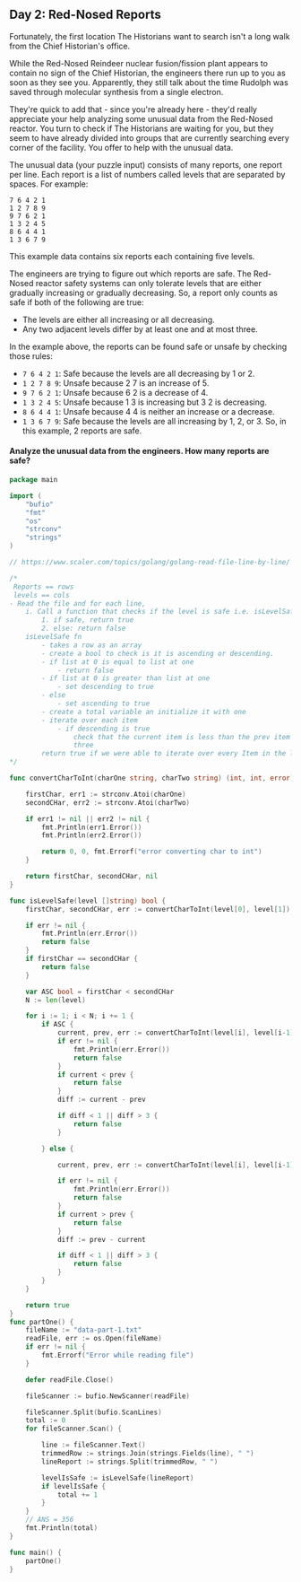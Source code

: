 Day 2: Red-Nosed Reports 
---
Fortunately, the first location The Historians want to search isn't a long walk from the Chief Historian's office.

While the Red-Nosed Reindeer nuclear fusion/fission plant appears to contain no sign of the Chief Historian, the engineers there run up to you as soon as they see you. Apparently, they still talk about the time Rudolph was saved through molecular synthesis from a single electron.

They're quick to add that - since you're already here - they'd really appreciate your help analyzing some unusual data from the Red-Nosed reactor. You turn to check if The Historians are waiting for you, but they seem to have already divided into groups that are currently searching every corner of the facility. You offer to help with the unusual data.

The unusual data (your puzzle input) consists of many reports, one report per line. Each report is a list of numbers called levels that are separated by spaces. For example:

```
7 6 4 2 1
1 2 7 8 9
9 7 6 2 1
1 3 2 4 5
8 6 4 4 1
1 3 6 7 9
```
This example data contains six reports each containing five levels.

The engineers are trying to figure out which reports are safe. The Red-Nosed reactor safety systems can only tolerate levels that are either gradually increasing or gradually decreasing. So, a report only counts as safe if both of the following are true:

- The levels are either all increasing or all decreasing.
- Any two adjacent levels differ by at least one and at most three.

In the example above, the reports can be found safe or unsafe by checking those rules:

- `7 6 4 2 1`: Safe because the levels are all decreasing by 1 or 2.
- `1 2 7 8 9`: Unsafe because 2 7 is an increase of 5.
- `9 7 6 2 1`: Unsafe because 6 2 is a decrease of 4.
- `1 3 2 4 5`: Unsafe because 1 3 is increasing but 3 2 is decreasing.
- `8 6 4 4 1`: Unsafe because 4 4 is neither an increase or a decrease.
- `1 3 6 7 9`: Safe because the levels are all increasing by 1, 2, or 3.
So, in this example, 2 reports are safe.

#### Analyze the unusual data from the engineers. How many reports are safe?

```go
package main

import (
	"bufio"
	"fmt"
	"os"
	"strconv"
	"strings"
)

// https://www.scaler.com/topics/golang/golang-read-file-line-by-line/

/*
 Reports == rows
 levels == cols
- Read the file and for each line,
	i. Call a function that checks if the level is safe i.e. isLevelSafe
		1. if safe, return true
		2. else: return false
	isLevelSafe fn
		- takes a row as an array
		- create a bool to check is it is ascending or descending.
		- if list at 0 is equal to list at one
			- return false
		- if list at 0 is greater than list at one
			- set descending to true
		- else
			- set ascending to true
		- create a total variable an initialize it with one
		- iterate over each item
			- if descending is true
				check that the current item is less than the prev item
				three
		return true if we were able to iterate over every Item in the list.
*/

func convertCharToInt(charOne string, charTwo string) (int, int, error) {

	firstChar, err1 := strconv.Atoi(charOne)
	secondCHar, err2 := strconv.Atoi(charTwo)

	if err1 != nil || err2 != nil {
		fmt.Println(err1.Error())
		fmt.Println(err2.Error())

		return 0, 0, fmt.Errorf("error converting char to int")
	}

	return firstChar, secondCHar, nil
}

func isLevelSafe(level []string) bool {
	firstChar, secondCHar, err := convertCharToInt(level[0], level[1])

	if err != nil {
		fmt.Println(err.Error())
		return false
	}
	if firstChar == secondCHar {
		return false
	}

	var ASC bool = firstChar < secondCHar
	N := len(level)

	for i := 1; i < N; i += 1 {
		if ASC {
			current, prev, err := convertCharToInt(level[i], level[i-1])
			if err != nil {
				fmt.Println(err.Error())
				return false
			}
			if current < prev {
				return false
			}
			diff := current - prev

			if diff < 1 || diff > 3 {
				return false
			}

		} else {

			current, prev, err := convertCharToInt(level[i], level[i-1])

			if err != nil {
				fmt.Println(err.Error())
				return false
			}
			if current > prev {
				return false
			}
			diff := prev - current

			if diff < 1 || diff > 3 {
				return false
			}
		}
	}

	return true
}
func partOne() {
	fileName := "data-part-1.txt"
	readFile, err := os.Open(fileName)
	if err != nil {
		fmt.Errorf("Error while reading file")
	}

	defer readFile.Close()

	fileScanner := bufio.NewScanner(readFile)

	fileScanner.Split(bufio.ScanLines)
	total := 0
	for fileScanner.Scan() {

		line := fileScanner.Text()
		trimmedRow := strings.Join(strings.Fields(line), " ")
		lineReport := strings.Split(trimmedRow, " ")

		levelIsSafe := isLevelSafe(lineReport)
		if levelIsSafe {
			total += 1
		}
	}
	// ANS = 356
	fmt.Println(total)
}

func main() {
	partOne()
}

```